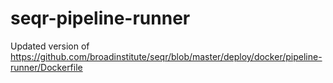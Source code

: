 # seqr-pipeline-runner

Updated version of https://github.com/broadinstitute/seqr/blob/master/deploy/docker/pipeline-runner/Dockerfile
